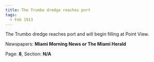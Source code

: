 ```yaml
---  
title: The Trumbo dredge reaches port  
tags:  
  - Feb 1913  
---  
```

  
The Trumbo dredge reaches port and will begin filling at Point View.  
  
Newspapers: **Miami Morning News or The Miami Herald**  
  
Page: **8**, Section: **N/A** 
